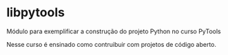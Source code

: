 # libpytools
Módulo para exemplificar a construção do projeto  Python no curso PyTools

Nesse curso é ensinado como contruibuir com projetos de código aberto.
